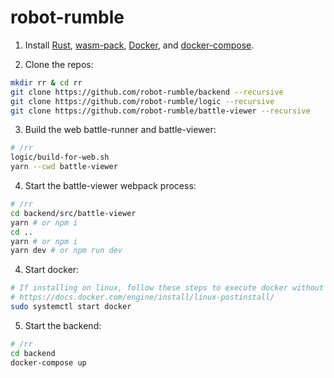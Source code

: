 # robot-rumble

1. Install [Rust](https://rustup.rs/), [wasm-pack](https://rustwasm.github.io/wasm-pack/installer/), [Docker](https://docs.docker.com/get-docker/), and [docker-compose](https://docs.docker.com/compose/install/).

2. Clone the repos:
```sh
mkdir rr & cd rr
git clone https://github.com/robot-rumble/backend --recursive
git clone https://github.com/robot-rumble/logic --recursive
git clone https://github.com/robot-rumble/battle-viewer --recursive
```

3. Build the web battle-runner and battle-viewer:
```sh
# /rr
logic/build-for-web.sh
yarn --cwd battle-viewer
```

4. Start the battle-viewer webpack process:
```sh
# /rr
cd backend/src/battle-viewer
yarn # or npm i
cd ..
yarn # or npm i
yarn dev # or npm run dev
```

4. Start docker:
```sh
# If installing on linux, follow these steps to execute docker without root access:
# https://docs.docker.com/engine/install/linux-postinstall/
sudo systemctl start docker
```

5. Start the backend:
```sh
# /rr
cd backend
docker-compose up
```
